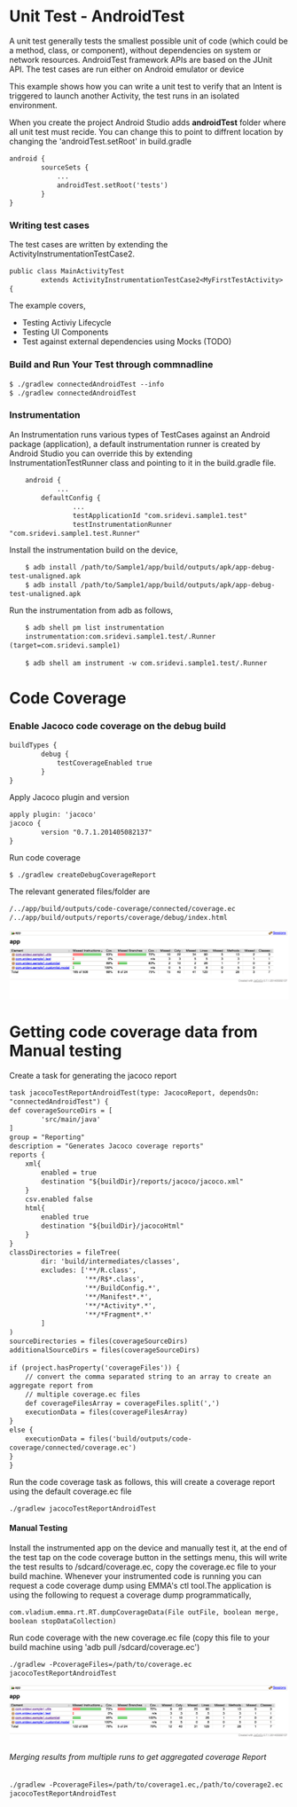 Unit Test - AndroidTest
=======================

A unit test generally tests the smallest possible unit of code (which could be a method, class, or component), without dependencies on system or network resources. AndroidTest framework APIs are based on the JUnit API. The test cases are run either on Android emulator or device

This example shows how you can write a unit test to verify that an Intent is triggered to launch another Activity, the test runs in an isolated environment.

When you create the project Android Studio adds **androidTest** folder where all unit test must recide. You can change this to point to diffrent location by changing the 'androidTest.setRoot' in build.gradle

	android {
    		sourceSets {
        		...
        		androidTest.setRoot('tests')
    		}
	}

### Writing test cases

The test cases are written by extending the ActivityInstrumentationTestCase2.

	public class MainActivityTest
      		extends ActivityInstrumentationTestCase2<MyFirstTestActivity> {

The example covers,
* Testing Activiy Lifecycle
* Testing UI Components
* Test against external dependencies using Mocks (TODO)

### Build and Run Your Test through commnadline

	$ ./gradlew connectedAndroidTest --info
	$ ./gradlew connectedAndroidTest

### Instrumentation

An Instrumentation runs various types of TestCases against an Android package (application), a default instrumentation runner is created by Android Studio you can override this by extending InstrumentationTestRunner class and pointing to it in the build.gradle file.
	    
	    android {
				...
    		defaultConfig {
     				...
					testApplicationId "com.sridevi.sample1.test"
        			testInstrumentationRunner "com.sridevi.sample1.test.Runner"

Install the instrumentation build on the device,

		$ adb install /path/to/Sample1/app/build/outputs/apk/app-debug-test-unaligned.apk 
		$ adb install /path/to/Sample1/app/build/outputs/apk/app-debug-test-unaligned.apk 
		
Run the instrumentation from adb as follows,
		
		$ adb shell pm list instrumentation
		instrumentation:com.sridevi.sample1.test/.Runner (target=com.sridevi.sample1)
		
		$ adb shell am instrument -w com.sridevi.sample1.test/.Runner

Code Coverage
==============

### Enable Jacoco code coverage on the debug build 

	buildTypes {
    		debug {
        		testCoverageEnabled true
    		}
	}
	
Apply Jacoco plugin and version

	apply plugin: 'jacoco'
	jacoco {
    		version "0.7.1.201405082137"
	}
		
Run code coverage

	$ ./gradlew createDebugCoverageReport

The relevant generated files/folder are

	/../app/build/outputs/code-coverage/connected/coverage.ec 
	/../app/build/outputs/reports/coverage/debug/index.html 
	
![](https://github.com/srideviaishwariya/Automation-Tools-for-Android/blob/master/Sample1/screenshots/unittest_coverage.png)
	
Getting code coverage data from Manual testing
===============================================

Create a task for generating the jacoco report

	task jacocoTestReportAndroidTest(type: JacocoReport, dependsOn: "connectedAndroidTest") {
    def coverageSourceDirs = [
            'src/main/java'
    ]
    group = "Reporting"
    description = "Generates Jacoco coverage reports"
    reports {
        xml{
            enabled = true
            destination "${buildDir}/reports/jacoco/jacoco.xml"
        }
        csv.enabled false
        html{
            enabled true
            destination "${buildDir}/jacocoHtml"
        }
    }
    classDirectories = fileTree(
            dir: 'build/intermediates/classes',
            excludes: ['**/R.class',
                       '**/R$*.class',
                       '**/BuildConfig.*',
                       '**/Manifest*.*',
                       '**/*Activity*.*',
                       '**/*Fragment*.*'
            ]
    )
    sourceDirectories = files(coverageSourceDirs)
    additionalSourceDirs = files(coverageSourceDirs)

    if (project.hasProperty('coverageFiles')) {
        // convert the comma separated string to an array to create an aggregate report from
        // multiple coverage.ec files
        def coverageFilesArray = coverageFiles.split(',')
        executionData = files(coverageFilesArray)
    }
    else {
        executionData = files('build/outputs/code-coverage/connected/coverage.ec')
    }
    }
    

Run the code coverage task as follows, this will create a coverage report using the default coverage.ec file

	./gradlew jacocoTestReportAndroidTest

#### Manual Testing 

Install the instrumented app on the device and manually test it, at the end of the test tap on the code coverage button in the settings menu, this will write the test results to /sdcard/coverage.ec, copy the coverage.ec file to your build machine. Whenever your instrumented code is running you can request a code coverage dump using EMMA's ctl tool.The application is using the following to request a coverage dump programmatically,

	com.vladium.emma.rt.RT.dumpCoverageData(File outFile, boolean merge, boolean stopDataCollection)
	
Run code coverage with the new coverage.ec file (copy this file to your build machine using 'adb pull /sdcard/coverage.ec')
		
	./gradlew -PcoverageFiles=/path/to/coverage.ec jacocoTestReportAndroidTest

![](https://github.com/srideviaishwariya/Automation-Tools-for-Android/blob/master/Sample1/screenshots/manual_coverage.png)

###### Merging results from multiple runs to  get aggregated coverage Report

	./gradlew -PcoverageFiles=/path/to/coverage1.ec,/path/to/coverage2.ec jacocoTestReportAndroidTest
